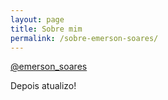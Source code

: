 ```yaml
---
layout: page
title: Sobre mim
permalink: /sobre-emerson-soares/
---
```


[@emerson_soares](https://twitter.com/emerson_soares)

Depois atualizo!
